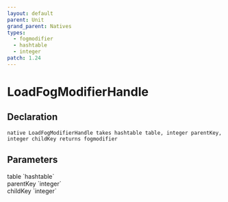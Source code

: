 ```yaml
---
layout: default
parent: Unit
grand_parent: Natives
types:
  - fogmodifier
  - hashtable
  - integer
patch: 1.24
---
```


# LoadFogModifierHandle

## Declaration

```
native LoadFogModifierHandle takes hashtable table, integer parentKey, integer childKey returns fogmodifier
```

## Parameters
<dl>
  <dt>table `hashtable`</dt>
  <dd></dd>

  <dt>parentKey `integer`</dt>
  <dd></dd>

  <dt>childKey `integer`</dt>
  <dd></dd>
</dl>